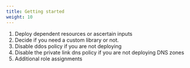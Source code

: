 ```yaml
---
title: Getting started
weight: 10
---
```


1. Deploy dependent resources or ascertain inputs
1. Decide if you need a custom library or not.
1. Disable ddos policy if you are not deploying
1. Disable the private link dns policy if you are not deploying DNS zones
1. Additional role assignments

